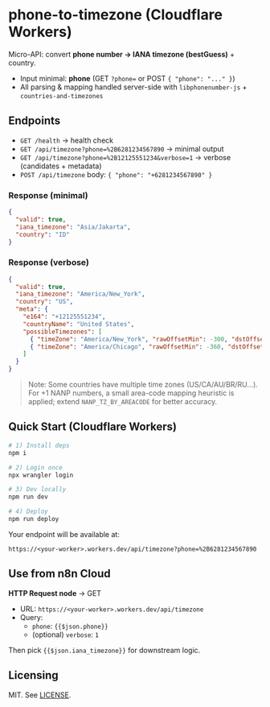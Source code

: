 # phone-to-timezone (Cloudflare Workers)

Micro-API: convert **phone number -> IANA timezone (bestGuess)** + country.
- Input minimal: **phone** (GET `?phone=` or POST `{ "phone": "..." }`)
- All parsing & mapping handled server-side with `libphonenumber-js` + `countries-and-timezones`

## Endpoints

- `GET /health` → health check
- `GET /api/timezone?phone=%2B6281234567890` → minimal output
- `GET /api/timezone?phone=%2B12125551234&verbose=1` → verbose (candidates + metadata)
- `POST /api/timezone` body: `{ "phone": "+6281234567890" }`

### Response (minimal)
```json
{
  "valid": true,
  "iana_timezone": "Asia/Jakarta",
  "country": "ID"
}
```

### Response (verbose)
```json
{
  "valid": true,
  "iana_timezone": "America/New_York",
  "country": "US",
  "meta": {
    "e164": "+12125551234",
    "countryName": "United States",
    "possibleTimezones": [
      { "timeZone": "America/New_York", "rawOffsetMin": -300, "dstOffsetMin": -240, "hasDst": true },
      { "timeZone": "America/Chicago", "rawOffsetMin": -360, "dstOffsetMin": -300, "hasDst": true }
    ]
  }
}
```

> Note: Some countries have multiple time zones (US/CA/AU/BR/RU...). For +1 NANP numbers,
> a small area-code mapping heuristic is applied; extend `NANP_TZ_BY_AREACODE` for better accuracy.

## Quick Start (Cloudflare Workers)

```bash
# 1) Install deps
npm i

# 2) Login once
npx wrangler login

# 3) Dev locally
npm run dev

# 4) Deploy
npm run deploy
```

Your endpoint will be available at:
```
https://<your-worker>.workers.dev/api/timezone?phone=%2B6281234567890
```

## Use from n8n Cloud

**HTTP Request node** → GET
- URL: `https://<your-worker>.workers.dev/api/timezone`
- Query:
  - `phone`: `{{$json.phone}}`
  - (optional) `verbose`: `1`

Then pick `{{$json.iana_timezone}}` for downstream logic.

## Licensing

MIT. See [LICENSE](./LICENSE).